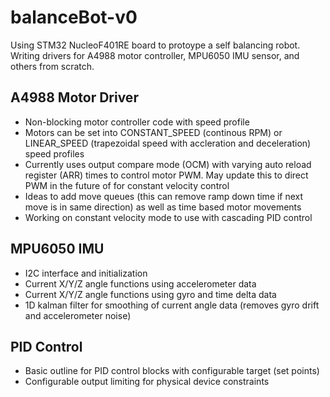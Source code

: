 # balanceBot-v0
Using STM32 NucleoF401RE board to protoype a self balancing robot. Writing drivers for A4988 motor controller, MPU6050 IMU sensor, and others from scratch. 

## A4988 Motor Driver 
- Non-blocking motor controller code with speed profile
- Motors can be set into CONSTANT_SPEED (continous RPM) or LINEAR_SPEED (trapezoidal speed with accleration and deceleration) speed profiles
- Currently uses output compare mode (OCM) with varying auto reload register (ARR) times to control motor PWM. May update this to direct PWM in the future of for constant velocity control
- Ideas to add move queues (this can remove ramp down time if next move is in same direction) as well as time based motor movements
- Working on constant velocity mode to use with cascading PID control

## MPU6050 IMU
- I2C interface and initialization
- Current X/Y/Z angle functions using accelerometer data
- Current X/Y/Z angle functions using gyro and time delta data
- 1D kalman filter for smoothing of current angle data (removes gyro drift and accelerometer noise)

## PID Control
- Basic outline for PID control blocks with configurable target (set points)
- Configurable output limiting for physical device constraints
